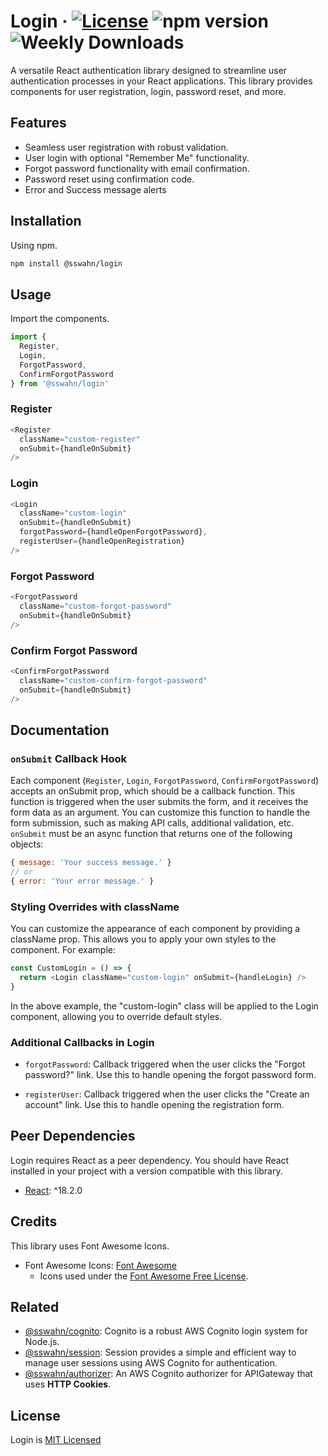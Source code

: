 # Login · [![License](https://img.shields.io/badge/License-MIT-blue.svg)](https://github.com/sswahn/login/blob/main/LICENSE) ![npm version](https://img.shields.io/npm/v/@sswahn/login) ![Weekly Downloads](https://img.shields.io/npm/dw/@sswahn/login)

A versatile React authentication library designed to streamline user authentication processes in your React applications. This library provides components for user registration, login, password reset, and more.

## Features
- Seamless user registration with robust validation.
- User login with optional "Remember Me" functionality.
- Forgot password functionality with email confirmation.
- Password reset using confirmation code.
- Error and Success message alerts
  
## Installation
Using npm.
```bash
npm install @sswahn/login
```  

## Usage
Import the components.
```javascript
import {
  Register,
  Login,
  ForgotPassword,
  ConfirmForgotPassword
} from '@sswahn/login'
```

### Register
```javascript
<Register
  className="custom-register"
  onSubmit={handleOnSubmit}
/>
```  

### Login
```javascript
<Login
  className="custom-login"
  onSubmit={handleOnSubmit}
  forgotPassword={handleOpenForgotPassword},
  registerUser={handleOpenRegistration}
/>
```  

### Forgot Password
```javascript
<ForgotPassword
  className="custom-forgot-password"
  onSubmit={handleOnSubmit}
/>
```  

### Confirm Forgot Password
```javascript
<ConfirmForgotPassword
  className="custom-confirm-forgot-password"
  onSubmit={handleOnSubmit}
/>
```

## Documentation

### `onSubmit` Callback Hook
Each component (`Register`, `Login`, `ForgotPassword`, `ConfirmForgotPassword`) accepts an onSubmit prop, which should be a callback function. This function is triggered when the user submits the form, and it receives the form data as an argument. You can customize this function to handle the form submission, such as making API calls, additional validation, etc. `onSubmit` must be an async function that returns one of the following objects:
```javascript
{ message: 'Your success message.' }
// or
{ error: 'Your error message.' }
```

### Styling Overrides with className
You can customize the appearance of each component by providing a className prop. This allows you to apply your own styles to the component. For example:
```javascript
const CustomLogin = () => {
  return <Login className="custom-login" onSubmit={handleLogin} />
}
```
In the above example, the "custom-login" class will be applied to the Login component, allowing you to override default styles.

### Additional Callbacks in Login
- `forgotPassword`: Callback triggered when the user clicks the "Forgot password?" link. Use this to handle opening the forgot password form.

- `registerUser`: Callback triggered when the user clicks the "Create an account" link. Use this to handle opening the registration form.

## Peer Dependencies
Login requires React as a peer dependency. You should have React installed in your project with a version compatible with this library.  

- [React](https://reactjs.org/): ^18.2.0  

## Credits
This library uses Font Awesome Icons.
- Font Awesome Icons: [Font Awesome](https://fontawesome.com/)
  - Icons used under the [Font Awesome Free License](https://fontawesome.com/license/free).


## Related
- [@sswahn/cognito](https://www.npmjs.com/package/@sswahn/cognito): Cognito is a robust AWS Cognito login system for Node.js.
- [@sswahn/session](https://www.npmjs.com/package/@sswahn/session): Session provides a simple and efficient way to manage user sessions using AWS Cognito for authentication.
- [@sswahn/authorizer](https://www.npmjs.com/package/@sswahn/authorizer): An AWS Cognito authorizer for APIGateway that uses **HTTP Cookies**.


## License
Login is [MIT Licensed](https://github.com/sswahn/login/blob/main/LICENSE)
